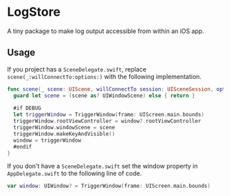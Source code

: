 # LogStore

 A tiny package to make log output accessible from within an iOS app.

## Usage

If you project has a `SceneDelegate.swift`, replace `scene(_:willConnectTo:options:)` with the following implementation.

```swift
func scene(_ scene: UIScene, willConnectTo session: UISceneSession, options connectionOptions: UIScene.ConnectionOptions) {
  guard let scene = (scene as? UIWindowScene) else { return }
  
  #if DEBUG
  let triggerWindow = TriggerWindow(frame: UIScreen.main.bounds)
  triggerWindow.rootViewController = window?.rootViewController
  triggerWindow.windowScene = scene
  triggerWindow.makeKeyAndVisible()
  window = triggerWindow
  #endif
}
```

If you don't have a `SceneDelegate.swift` set the window property in `AppDelegate.swift` to the following line of code.

```swift
var window: UIWindow? = TriggerWindow(frame: UIScreen.main.bounds)
```
